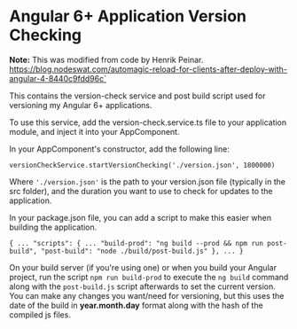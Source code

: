 # Angular 6+ Application Version Checking

**Note:** This was modified from code by Henrik Peinar.
https://blog.nodeswat.com/automagic-reload-for-clients-after-deploy-with-angular-4-8440c9fdd96c`

This contains the version-check service and post build script used for versioning my Angular 6+ applications.

To use this service, add the version-check.service.ts file to your application module, and inject it into your AppComponent.  

In your AppComponent's constructor, add the following line:

`versionCheckService.startVersionChecking('./version.json', 1800000)`

Where `'./version.json'` is the path to your version.json file (typically in the src folder), and the duration you want to use to check for updates to the application.

In your package.json file, you can add a script to make this easier when building the application.

`{
  ...
  "scripts": {
    ...
    "build-prod": "ng build --prod && npm run post-build",
    "post-build": "node ./build/post-build.js"
  },
  ...
}`

On your build server (if you're using one) or when you build your Angular project, run the script `npm run build-prod` to execute the `ng build` command along with the `post-build.js` script afterwards to set the current version.  You can make any changes you want/need for versioning, but this uses the date of the build in **year.month.day** format along with the hash of the compiled js files.
